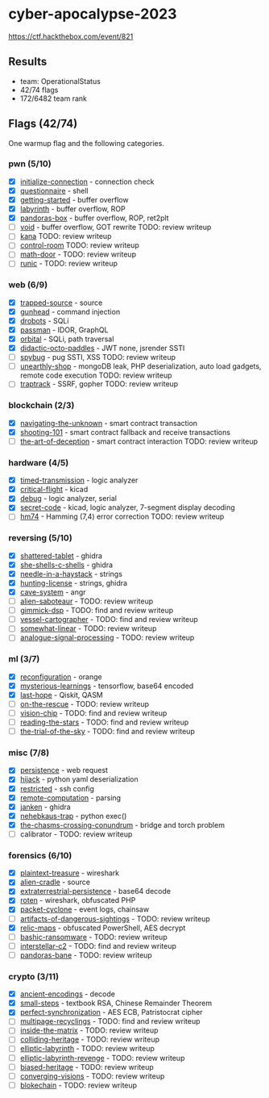 # cyber-apocalypse-2023

https://ctf.hackthebox.com/event/821

## Results

- team: OperationalStatus
- 42/74 flags
- 172/6482 team rank

## Flags (42/74)

One warmup flag and the following categories.

### pwn (5/10)

- [x] [initialize-connection](pwn/init-connection/) - connection check
- [x] [questionnaire](pwn/questionnaire/) - shell
- [x] [getting-started](pwn/getting-started/) - buffer overflow
- [x] [labyrinth](pwn/labyrinth/) - buffer overflow, ROP
- [x] [pandoras-box](pwn/pandoras-box/) - buffer overflow, ROP, ret2plt
- [ ] [void](pwn/void/) - buffer overflow, GOT rewrite TODO: review writeup
- [ ] [kana](pwn/kana/) TODO: review writeup
- [ ] [control-room](pwn/control-room/) TODO: review writeup
- [ ] [math-door](pwn/math-door/) - TODO: review writeup
- [ ] [runic](pwn/runic/) - TODO: review writeup

### web (6/9)

- [x] [trapped-source](web/trapped-source/) - source
- [x] [gunhead](web/gunhead/) - command injection
- [x] [drobots](web/drobots/) - SQLi
- [x] [passman](web/passman/) - IDOR, GraphQL
- [x] [orbital](web/orbital/) - SQLi, path traversal
- [x] [didactic-octo-paddles](web/didactic-octo-paddles/) - JWT none, jsrender SSTI
- [ ] [spybug](web/spybug/) - pug SSTI, XSS TODO: review writeup
- [ ] [unearthly-shop](web/unearthly-shop/) - mongoDB leak, PHP deserialization, auto load gadgets, remote code execution TODO: review writeup
- [ ] [traptrack](web/traptrack/) - SSRF, gopher TODO: review writeup

### blockchain (2/3)

- [x] [navigating-the-unknown](blockchain/navigating-the-unknown/) - smart contract transaction
- [x] [shooting-101](blockchain/shooting-101/) - smart contract fallback and receive transactions
- [ ] [the-art-of-deception](blockchain/art-of-deception/) - smart contract interaction TODO: review writeup

### hardware (4/5)

- [x] [timed-transmission](hardware/timed-transmission/) - logic analyzer
- [x] [critical-flight](hardware/critical-flight/) - kicad
- [x] [debug](hardware/debug/) - logic analyzer, serial
- [x] [secret-code](hardware/secret-code/) - kicad, logic analyzer, 7-segment display decoding
- [ ] [hm74](hardware/hm74/) - Hamming (7,4) error correction TODO: review writeup

### reversing (5/10)

- [x] [shattered-tablet](reversing/shattered-tablet/) - ghidra
- [x] [she-shells-c-shells](reversing/she-shells-c-shells/) - ghidra
- [x] [needle-in-a-haystack](reversing/needle-in-a-haystack/) - strings
- [x] [hunting-license](reversing/hunting-license/) - strings, ghidra
- [x] [cave-system](reversing/cave-system/) - angr
- [ ] [alien-saboteaur](reversing/alien-saboteaur/) - TODO: review writeup
- [ ] [gimmick-dsp](reversing/gimmick-dsp/) - TODO: find and review writeup
- [ ] [vessel-cartographer](reversing/vessel-cartographer/) - TODO: find and review writeup
- [ ] [somewhat-linear](reversing/somewhat-linear/) - TODO: review writeup
- [ ] [analogue-signal-processing](reversing/analogue-signal-processing/) - TODO: review writeup

### ml (3/7)

- [x] [reconfiguration](ml/reconfiguration/) - orange
- [x] [mysterious-learnings](ml/reconfiguration/) - tensorflow, base64 encoded
- [x] [last-hope](ml/reconfiguration/) - Qiskit, QASM
- [ ] [on-the-rescue](ml/on-the-rescue/) - TODO: review writeup
- [ ] [vision-chip](ml/vision-chip/) - TODO: find and review writeup
- [ ] [reading-the-stars](ml/reading-the-stars/) - TODO: find and review writeup
- [ ] [the-trial-of-the-sky](ml/the-trial-of-the-sky/) - TODO: find and review writeup

### misc (7/8)

- [x] [persistence](misc/persistence/) - web request
- [x] [hijack](misc/hijack/) - python yaml deserialization
- [x] [restricted](misc/restricted/) - ssh config
- [x] [remote-computation](misc/remote-computation/) - parsing
- [x] [janken](misc/janken/) - ghidra
- [x] [nehebkaus-trap](misc/nehebkaus-trap/) - python exec()
- [x] [the-chasms-crossing-conundrum](misc/the-chasms-crossing-conundrum/) - bridge and torch problem
- [ ] calibrator - TODO: review writeup

### forensics (6/10)

- [x] [plaintext-treasure](forensics/plaintext-treasure/) - wireshark
- [x] [alien-cradle](forensics/alien-cradle/) - source
- [x] [extraterrestrial-persistence](forensics/extraterrestrial-persistence/) - base64 decode
- [x] [roten](forensics/roten/) - wireshark, obfuscated PHP
- [x] [packet-cyclone](forensics/packet-cyclone/) - event logs, chainsaw
- [ ] [artifacts-of-dangerous-sightings](forensics/artifacts-of-dangerous-sightings/) - TODO: review writeup
- [x] [relic-maps](forensics/relic-maps/) - obfuscated PowerShell, AES decrypt
- [ ] [bashic-ransomware](forensics/bashic-ransomware/) - TODO: review writeup
- [ ] [interstellar-c2](forensics/interstellar-c2/) - TODO: find and review writeup
- [ ] [pandoras-bane](forensics/pandoras-bane/) - TODO: review writeup

### crypto (3/11)

- [x] [ancient-encodings](crypto/ancient-encodings/) - decode
- [x] [small-steps](crypto/small-steps/) - textbook RSA, Chinese Remainder Theorem
- [x] [perfect-synchronization](crypto/perfect-synchronization/) - AES ECB, Patristocrat cipher
- [ ] [multipage-recyclings](crypto/multipage-recyclings/) - TODO: find and review writeup
- [ ] [inside-the-matrix](crypto/inside-the-matrix/) - TODO: review writeup
- [ ] [colliding-heritage](crypto/colliding-heritage/) - TODO: review writeup
- [ ] [elliptic-labyrinth](crypto/elliptic-labyrinth/) - TODO: review writeup
- [ ] [elliptic-labyrinth-revenge](crypto/elliptic-labyrinth-revenge/) - TODO: review writeup
- [ ] [biased-heritage](crypto/biased-heritage/) - TODO: review writeup
- [ ] [converging-visions](crypto/converging-visions/) - TODO: review writeup
- [ ] [blokechain](crypto/blokechain/) - TODO: review writeup
